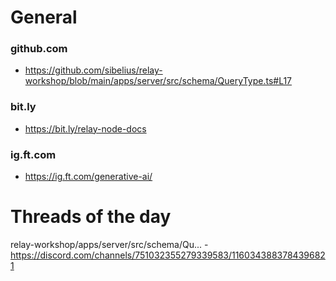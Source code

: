 # General

### github.com
- <https://github.com/sibelius/relay-workshop/blob/main/apps/server/src/schema/QueryType.ts#L17>

### bit.ly
- <https://bit.ly/relay-node-docs>

### ig.ft.com
- <https://ig.ft.com/generative-ai/>

# Threads of the day

relay-workshop/apps/server/src/schema/Qu... - https://discord.com/channels/751032355279339583/1160343883784396821

